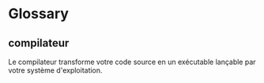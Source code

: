 # Glossary

## compilateur

Le compilateur transforme votre code source en un exécutable lançable par votre système d'exploitation.
